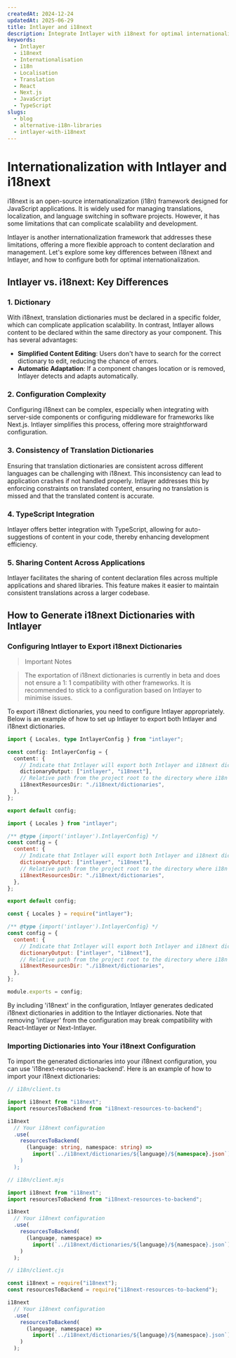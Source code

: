 ```yaml
---
createdAt: 2024-12-24
updatedAt: 2025-06-29
title: Intlayer and i18next
description: Integrate Intlayer with i18next for optimal internationalisation. Compare the two frameworks and learn how to configure them together.
keywords:
  - Intlayer
  - i18next
  - Internationalisation
  - i18n
  - Localisation
  - Translation
  - React
  - Next.js
  - JavaScript
  - TypeScript
slugs:
  - blog
  - alternative-i18n-libraries
  - intlayer-with-i18next
---
```


# Internationalization with Intlayer and i18next

i18next is an open-source internationalization (i18n) framework designed for JavaScript applications. It is widely used for managing translations, localization, and language switching in software projects. However, it has some limitations that can complicate scalability and development.

Intlayer is another internationalization framework that addresses these limitations, offering a more flexible approach to content declaration and management. Let's explore some key differences between i18next and Intlayer, and how to configure both for optimal internationalization.

## Intlayer vs. i18next: Key Differences

### 1. Dictionary

With i18next, translation dictionaries must be declared in a specific folder, which can complicate application scalability. In contrast, Intlayer allows content to be declared within the same directory as your component. This has several advantages:

- **Simplified Content Editing**: Users don't have to search for the correct dictionary to edit, reducing the chance of errors.
- **Automatic Adaptation**: If a component changes location or is removed, Intlayer detects and adapts automatically.

### 2. Configuration Complexity

Configuring i18next can be complex, especially when integrating with server-side components or configuring middleware for frameworks like Next.js. Intlayer simplifies this process, offering more straightforward configuration.

### 3. Consistency of Translation Dictionaries

Ensuring that translation dictionaries are consistent across different languages can be challenging with i18next. This inconsistency can lead to application crashes if not handled properly. Intlayer addresses this by enforcing constraints on translated content, ensuring no translation is missed and that the translated content is accurate.

### 4. TypeScript Integration

Intlayer offers better integration with TypeScript, allowing for auto-suggestions of content in your code, thereby enhancing development efficiency.

### 5. Sharing Content Across Applications

Intlayer facilitates the sharing of content declaration files across multiple applications and shared libraries. This feature makes it easier to maintain consistent translations across a larger codebase.

## How to Generate i18next Dictionaries with Intlayer

### Configuring Intlayer to Export i18next Dictionaries

> Important Notes

> The exportation of i18next dictionaries is currently in beta and does not ensure a 1: 1 compatibility with other frameworks. It is recommended to stick to a configuration based on Intlayer to minimise issues.

To export i18next dictionaries, you need to configure Intlayer appropriately. Below is an example of how to set up Intlayer to export both Intlayer and i18next dictionaries.

```typescript fileName="intlayer.config.ts" codeFormat="typescript"
import { Locales, type IntlayerConfig } from "intlayer";

const config: IntlayerConfig = {
  content: {
    // Indicate that Intlayer will export both Intlayer and i18next dictionaries
    dictionaryOutput: ["intlayer", "i18next"],
    // Relative path from the project root to the directory where i18n dictionaries will be exported
    i18nextResourcesDir: "./i18next/dictionaries",
  },
};

export default config;
```

```javascript fileName="intlayer.config.mjs" codeFormat="esm"
import { Locales } from "intlayer";

/** @type {import('intlayer').IntlayerConfig} */
const config = {
  content: {
    // Indicate that Intlayer will export both Intlayer and i18next dictionaries
    dictionaryOutput: ["intlayer", "i18next"],
    // Relative path from the project root to the directory where i18n dictionaries will be exported
    i18nextResourcesDir: "./i18next/dictionaries",
  },
};

export default config;
```

```javascript fileName="intlayer.config.cjs" codeFormat="commonjs"
const { Locales } = require("intlayer");

/** @type {import('intlayer').IntlayerConfig} */
const config = {
  content: {
    // Indicate that Intlayer will export both Intlayer and i18next dictionaries
    dictionaryOutput: ["intlayer", "i18next"],
    // Relative path from the project root to the directory where i18n dictionaries will be exported
    i18nextResourcesDir: "./i18next/dictionaries",
  },
};

module.exports = config;
```

By including 'i18next' in the configuration, Intlayer generates dedicated i18next dictionaries in addition to the Intlayer dictionaries. Note that removing 'intlayer' from the configuration may break compatibility with React-Intlayer or Next-Intlayer.

### Importing Dictionaries into Your i18next Configuration

To import the generated dictionaries into your i18next configuration, you can use 'i18next-resources-to-backend'. Here is an example of how to import your i18next dictionaries:

```typescript fileName="i18n/client.ts" codeFormat="typescript"
// i18n/client.ts

import i18next from "i18next";
import resourcesToBackend from "i18next-resources-to-backend";

i18next
  // Your i18next configuration
  .use(
    resourcesToBackend(
      (language: string, namespace: string) =>
        import(`../i18next/dictionaries/${language}/${namespace}.json`)
    )
  );
```

```javascript fileName="i18n/client.mjs" codeFormat="esm"
// i18n/client.mjs

import i18next from "i18next";
import resourcesToBackend from "i18next-resources-to-backend";

i18next
  // Your i18next configuration
  .use(
    resourcesToBackend(
      (language, namespace) =>
        import(`../i18next/dictionaries/${language}/${namespace}.json`)
    )
  );
```

```javascript fileName="i18n/client.cjs" codeFormat="commonjs"
// i18n/client.cjs

const i18next = require("i18next");
const resourcesToBackend = require("i18next-resources-to-backend");

i18next
  // Your i18next configuration
  .use(
    resourcesToBackend(
      (language, namespace) =>
        import(`../i18next/dictionaries/${language}/${namespace}.json`)
    )
  );
```

